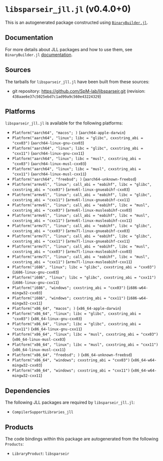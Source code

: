 # `libsparseir_jll.jl` (v0.4.0+0)

This is an autogenerated package constructed using [`BinaryBuilder.jl`](https://github.com/JuliaPackaging/BinaryBuilder.jl).

## Documentation

For more details about JLL packages and how to use them, see `BinaryBuilder.jl` [documentation](https://docs.binarybuilder.org/stable/jll/).

## Sources

The tarballs for `libsparseir_jll.jl` have been built from these sources:

* git repository: https://github.com/SpM-lab/libsparseir.git (revision: `438aae6e37c5025ebd7c1ad99a9c560e43224329`)

## Platforms

`libsparseir_jll.jl` is available for the following platforms:

* `Platform("aarch64", "macos"; )` (`aarch64-apple-darwin`)
* `Platform("aarch64", "linux"; libc = "glibc", cxxstring_abi = "cxx03")` (`aarch64-linux-gnu-cxx03`)
* `Platform("aarch64", "linux"; libc = "glibc", cxxstring_abi = "cxx11")` (`aarch64-linux-gnu-cxx11`)
* `Platform("aarch64", "linux"; libc = "musl", cxxstring_abi = "cxx03")` (`aarch64-linux-musl-cxx03`)
* `Platform("aarch64", "linux"; libc = "musl", cxxstring_abi = "cxx11")` (`aarch64-linux-musl-cxx11`)
* `Platform("aarch64", "freebsd"; )` (`aarch64-unknown-freebsd`)
* `Platform("armv6l", "linux"; call_abi = "eabihf", libc = "glibc", cxxstring_abi = "cxx03")` (`armv6l-linux-gnueabihf-cxx03`)
* `Platform("armv6l", "linux"; call_abi = "eabihf", libc = "glibc", cxxstring_abi = "cxx11")` (`armv6l-linux-gnueabihf-cxx11`)
* `Platform("armv6l", "linux"; call_abi = "eabihf", libc = "musl", cxxstring_abi = "cxx03")` (`armv6l-linux-musleabihf-cxx03`)
* `Platform("armv6l", "linux"; call_abi = "eabihf", libc = "musl", cxxstring_abi = "cxx11")` (`armv6l-linux-musleabihf-cxx11`)
* `Platform("armv7l", "linux"; call_abi = "eabihf", libc = "glibc", cxxstring_abi = "cxx03")` (`armv7l-linux-gnueabihf-cxx03`)
* `Platform("armv7l", "linux"; call_abi = "eabihf", libc = "glibc", cxxstring_abi = "cxx11")` (`armv7l-linux-gnueabihf-cxx11`)
* `Platform("armv7l", "linux"; call_abi = "eabihf", libc = "musl", cxxstring_abi = "cxx03")` (`armv7l-linux-musleabihf-cxx03`)
* `Platform("armv7l", "linux"; call_abi = "eabihf", libc = "musl", cxxstring_abi = "cxx11")` (`armv7l-linux-musleabihf-cxx11`)
* `Platform("i686", "linux"; libc = "glibc", cxxstring_abi = "cxx03")` (`i686-linux-gnu-cxx03`)
* `Platform("i686", "linux"; libc = "glibc", cxxstring_abi = "cxx11")` (`i686-linux-gnu-cxx11`)
* `Platform("i686", "windows"; cxxstring_abi = "cxx03")` (`i686-w64-mingw32-cxx03`)
* `Platform("i686", "windows"; cxxstring_abi = "cxx11")` (`i686-w64-mingw32-cxx11`)
* `Platform("x86_64", "macos"; )` (`x86_64-apple-darwin`)
* `Platform("x86_64", "linux"; libc = "glibc", cxxstring_abi = "cxx03")` (`x86_64-linux-gnu-cxx03`)
* `Platform("x86_64", "linux"; libc = "glibc", cxxstring_abi = "cxx11")` (`x86_64-linux-gnu-cxx11`)
* `Platform("x86_64", "linux"; libc = "musl", cxxstring_abi = "cxx03")` (`x86_64-linux-musl-cxx03`)
* `Platform("x86_64", "linux"; libc = "musl", cxxstring_abi = "cxx11")` (`x86_64-linux-musl-cxx11`)
* `Platform("x86_64", "freebsd"; )` (`x86_64-unknown-freebsd`)
* `Platform("x86_64", "windows"; cxxstring_abi = "cxx03")` (`x86_64-w64-mingw32-cxx03`)
* `Platform("x86_64", "windows"; cxxstring_abi = "cxx11")` (`x86_64-w64-mingw32-cxx11`)

## Dependencies

The following JLL packages are required by `libsparseir_jll.jl`:

* `CompilerSupportLibraries_jll`

## Products

The code bindings within this package are autogenerated from the following `Products`:

* `LibraryProduct`: `libsparseir`

